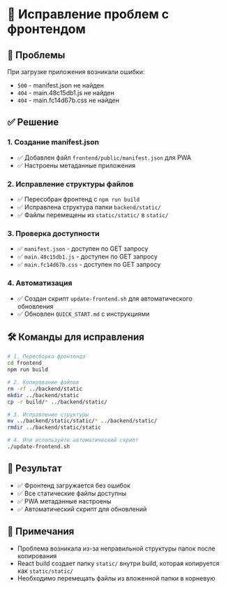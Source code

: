 # 🔧 Исправление проблем с фронтендом

## 🚨 Проблемы

При загрузке приложения возникали ошибки:
- `500` - manifest.json не найден
- `404` - main.48c15db1.js не найден  
- `404` - main.fc14d67b.css не найден

## ✅ Решение

### 1. Создание manifest.json
- ✅ Добавлен файл `frontend/public/manifest.json` для PWA
- ✅ Настроены метаданные приложения

### 2. Исправление структуры файлов
- ✅ Пересобран фронтенд с `npm run build`
- ✅ Исправлена структура папки `backend/static/`
- ✅ Файлы перемещены из `static/static/` в `static/`

### 3. Проверка доступности
- ✅ `manifest.json` - доступен по GET запросу
- ✅ `main.48c15db1.js` - доступен по GET запросу
- ✅ `main.fc14d67b.css` - доступен по GET запросу

### 4. Автоматизация
- ✅ Создан скрипт `update-frontend.sh` для автоматического обновления
- ✅ Обновлен `QUICK_START.md` с инструкциями

## 🛠️ Команды для исправления

```bash
# 1. Пересборка фронтенда
cd frontend
npm run build

# 2. Копирование файлов
rm -rf ../backend/static
mkdir ../backend/static
cp -r build/* ../backend/static/

# 3. Исправление структуры
mv ../backend/static/static/* ../backend/static/
rmdir ../backend/static/static

# 4. Или используйте автоматический скрипт
./update-frontend.sh
```

## 🎯 Результат

- ✅ Фронтенд загружается без ошибок
- ✅ Все статические файлы доступны
- ✅ PWA метаданные настроены
- ✅ Автоматический скрипт для обновлений

## 📝 Примечания

- Проблема возникала из-за неправильной структуры папок после копирования
- React build создает папку `static/` внутри build, которая копируется как `static/static/`
- Необходимо перемещать файлы из вложенной папки в корневую 